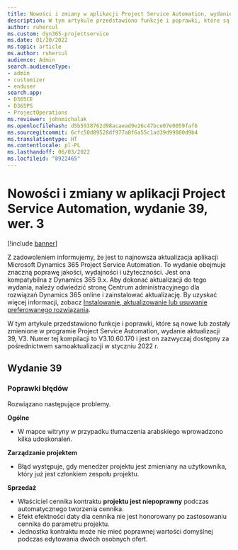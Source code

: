 ```yaml
---
title: Nowości i zmiany w aplikacji Project Service Automation, wydanie 39, wer. 3
description: W tym artykule przedstawiono funkcje i poprawki, które są dostępne w programie Microsoft Dynamics 365 Project Service Automation, aktualizacja 39, V3.
author: ruhercul
ms.custom: dyn365-projectservice
ms.date: 01/20/2022
ms.topic: article
ms.author: ruhercul
audience: Admin
search.audienceType:
- admin
- customizer
- enduser
search.app:
- D365CE
- D365PS
- ProjectOperations
ms.reviewer: johnmichalak
ms.openlocfilehash: d5b5938762d98acaead9e26c47bce07e0059faf6
ms.sourcegitcommit: 6cfc50d89528df977a8f6a55c1ad39d99800d9b4
ms.translationtype: HT
ms.contentlocale: pl-PL
ms.lasthandoff: 06/03/2022
ms.locfileid: "8922465"
---
```

# <a name="whats-new-or-changed-in-project-service-automation-update-release-39-v3"></a>Nowości i zmiany w aplikacji Project Service Automation, wydanie 39, wer. 3

[!include [banner](../includes/psa-now-project-operations.md)]

Z zadowoleniem informujemy, że jest to najnowsza aktualizacja aplikacji Microsoft Dynamics 365 Project Service Automation. To wydanie obejmuje znaczną poprawę jakości, wydajności i użyteczności. Jest ona kompatybilna z Dynamics 365 9.x. Aby dokonać aktualizacji do tego wydania, należy odwiedzić stronę Centrum administracyjnego dla rozwiązań Dynamics 365 online i zainstalować aktualizację. By uzyskać więcej informacji, zobacz [Instalowanie, aktualizowanie lub usuwanie preferowanego rozwiązania](/power-platform/admin/install-remove-preferred-solution).

W tym artykule przedstawiono funkcje i poprawki, które są nowe lub zostały zmienione w programie Project Service Automation, wydanie aktualizacji 39, V3. Numer tej kompilacji to V3.10.60.170 i jest on zazwyczaj dostępny za pośrednictwem samoaktualizacji w styczniu 2022 r.

## <a name="update-release-39"></a>Wydanie 39

### <a name="bug-fixes"></a>Poprawki błędów

Rozwiązano następujące problemy.

**Ogólne**

- W mapce witryny w przypadku tłumaczenia arabskiego wprowadzono kilka udoskonaleń.

**Zarządzanie projektem**

- Błąd występuje, gdy menedżer projektu jest zmieniany na użytkownika, który już jest członkiem zespołu projektu.

**Sprzedaż**

- Właściciel cennika kontraktu **projektu jest niepoprawny** podczas automatycznego tworzenia cennika. 
- Efekt efektności daty dla cennika nie jest honorowany po zastosowaniu cennika do parametru projektu.
- Jednostka kontraktu może nie mieć poprawnej wartości domyślnej podczas edytowania dwóch osobnych ofert.
